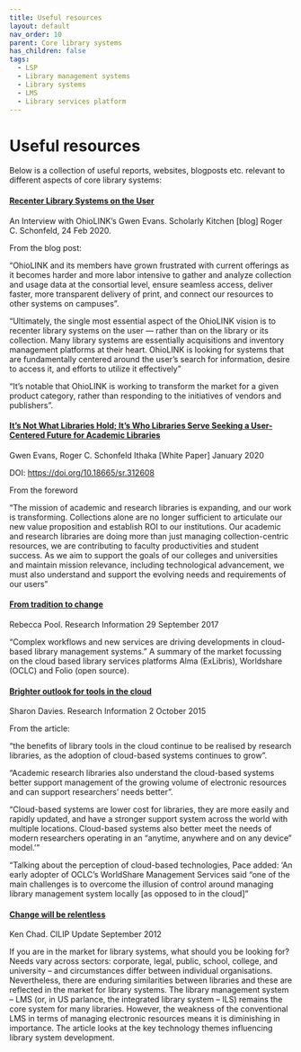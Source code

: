 ```yaml
---
title: Useful resources
layout: default
nav_order: 10
parent: Core library systems
has_children: false
tags:
  - LSP
  - Library management systems
  - Library systems
  - LMS
  - Library services platform
---
```

# Useful resources

Below is a collection of useful reports, websites, blogposts etc. relevant to different aspects of core library systems:

#### [Recenter Library Systems on the User](https://scholarlykitchen.sspnet.org/2020/02/24/recenter-library-systems-interview-ohiolinks-gwen-evans/)

An Interview with OhioLINK’s Gwen Evans. Scholarly Kitchen \[blog] Roger C. Schonfeld, 24 Feb 2020.

From the blog post:

“OhioLINK and its members have grown frustrated with current offerings as it becomes harder and more labor intensive to gather and analyze collection and usage data at the consortial level, ensure seamless access, deliver faster, more transparent delivery of print, and connect our resources to other systems on campuses”.

“Ultimately, the single most essential aspect of the OhioLINK vision is to recenter library systems on the user — rather than on the library or its collection. Many library systems are essentially acquisitions and inventory management platforms at their heart. OhioLINK is looking for systems that are fundamentally centered around the user’s search for information, desire to access it, and efforts to utilize it effectively”

“It’s notable that OhioLINK is working to transform the market for a given product category, rather than responding to the initiatives of vendors and publishers”.

#### [It’s Not What Libraries Hold; It’s Who Libraries Serve Seeking a User-Centered Future for Academic Libraries](https://sr.ithaka.org/publications/its-not-what-libraries-hold-its-who-libraries-serve/)

Gwen Evans, Roger C. Schonfeld Ithaka \[White Paper] January 2020

DOI: https://doi.org/10.18665/sr.312608

From the foreword

“The mission of academic and research libraries is expanding, and our work is transforming. Collections alone are no longer sufficient to articulate our new value proposition and establish ROI to our institutions. Our academic and research libraries are doing more than just managing collection-centric resources, we are contributing to faculty productivities and student success. As we aim to support the goals of our colleges and universities and maintain mission relevance, including technological advancement, we must also understand and support the evolving needs and requirements of our users”

#### [From tradition to change](https://www.researchinformation.info/feature/tradition-change)

Rebecca Pool. Research Information 29 September 2017

“Complex workflows and new services are driving developments in cloud-based library management systems.” A summary of the market focussing on the cloud based library services platforms Alma (ExLibris), Worldshare (OCLC) and Folio (open source).

#### [Brighter outlook for tools in the cloud ](https://www.researchinformation.info/feature/brighter-outlook-tools-cloud)

Sharon Davies. Research Information 2 October 2015

From the article:

“the benefits of library tools in the cloud continue to be realised by research libraries, as the adoption of cloud-based systems continues to grow”.

“Academic research libraries also understand the cloud-based systems better support management of the growing volume of electronic resources and can support researchers’ needs better”.

“Cloud-based systems are lower cost for libraries, they are more easily and rapidly updated, and have a stronger support system across the world with multiple locations. Cloud-based systems also better meet the needs of modern researchers operating in an “anytime, anywhere and on any device” model.’”

“Talking about the perception of cloud-based technologies, Pace added: ‘An early adopter of OCLC’s WorldShare Management Services said “one of the main challenges is to overcome the illusion of control around managing library management system locally \[as opposed to in the cloud]”

#### [Change will be relentless](https://www.helibtech.com/_media/lms_change_will_be_relentless_cilipupdate_sept2012.pdf)

Ken Chad. CILIP Update September 2012

If you are in the market for library systems, what should you be looking for? Needs vary across sectors: corporate, legal, public, school, college, and university – and circumstances differ between individual organisations. Nevertheless, there are enduring similarities between libraries and these are reflected in the market for library systems. The library management system – LMS (or, in US parlance, the integrated library system – ILS) remains the core system for many libraries. However, the weakness of the conventional LMS in terms of managing electronic resources means it is diminishing in importance. The article looks at the key technology themes influencing library system development.
